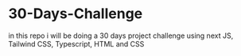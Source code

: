 # 30-Days-Challenge
in this repo i will be doing a 30 days project challenge using next JS, Tailwind CSS, Typescript, HTML and CSS
